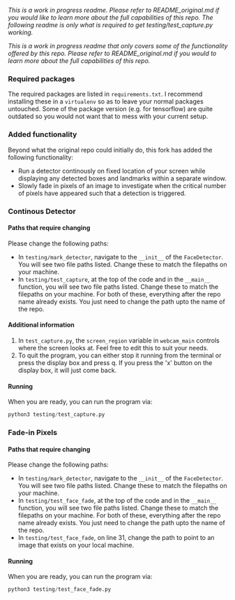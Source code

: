 *This is a work in progress readme. Please refer to README_original.md if you would like to learn more about the full capabilities of this repo.
The following readme is only what is required to get testing/test_capture.py working.*

*This is a work in progress readme that only covers some of the functionality offered by this repo. Please refer to README_original.md if you would to learn more about the full capabilities of this repo.*

### Required packages
The required packages are listed in `requirements.txt`. I recommend installing these in a `virtualenv` so as to leave your normal packages untouched. Some of the package version (e.g. for tensorflow) are quite outdated so you would not want that to mess with your current setup.


### Added functionality
Beyond what the original repo could initially do, this fork has added the following functionality:
* Run a detector continously on fixed location of your screen while displaying any detected boxes and landmarks within a separate window.
* Slowly fade in pixels of an image to investigate when the critical number of pixels have appeared such that a detection is triggered.

### Continous Detector
#### Paths that require changing
Please change the following paths:
- In `testing/mark_detector`, navigate to the `__init__` of the `FaceDetector`. You will see two file paths listed. Change these to match the filepaths on your machine.
- In `testing/test_capture`, at the top of the code and in the `__main__` function, you will see two file paths listed. Change these to match the filepaths on your machine.
For both of these, everything after the repo name already exists. You just need to change the path upto the name of the repo.


#### Additional information
1. In `test_capture.py`, the `screen_region` variable in `webcam_main` controls where the screen looks at. Feel free to edit this to suit your needs.
2. To quit the program, you can either stop it running from the terminal or press the display box and press q. If you press the 'x' button on the display box, it will just come back.

#### Running
When you are ready, you can run the program via:
```python
python3 testing/test_capture.py
```

### Fade-in Pixels
#### Paths that require changing
Please change the following paths:
- In `testing/mark_detector`, navigate to the `__init__` of the `FaceDetector`. You will see two file paths listed. Change these to match the filepaths on your machine.
- In `testing/test_face_fade`, at the top of the code and in the `__main__` function, you will see two file paths listed. Change these to match the filepaths on your machine.
For both of these, everything after the repo name already exists. You just need to change the path upto the name of the repo.
- In `testing/test_face_fade`, on line 31, change the path to point to an image that exists on your local machine.


#### Running
When you are ready, you can run the program via:
```python
python3 testing/test_face_fade.py
```
